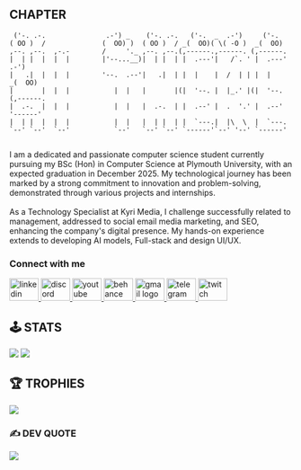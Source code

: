 ## CHAPTER

```
 ('-. .-.               .-') _    ('-. .-.   ('-.  _  .-')     ('-.                  
( OO )  /              (  OO) )  ( OO )  / _(  OO)( \( -O )  _(  OO)                
,--. ,--.  ,-.-        /     '._ ,--. ,--.(,------.,------. (,------.               
|  | |  |  |  |        |'--...__)|  | |  | |  .---'|   /`. ' |  .---'           .-')     
|   .|  |  |  |        '--.  .--'|   .|  | |  |    |  /  | | |  |             _(  OO)  
|       |  |  |           |  |   |       |(|  '--. |  |_.' |(|  '--.         (,------. 
|  .-.  |  |  |           |  |   |  .-.  | |  .--' |  .  '.' |  .--'          '------'
|  | |  |  |  |           |  |   |  | |  | |  `---.|  |\  \  |  `---.                 
`--' `--'  `--'           `--'   `--' `--' `------'`--' '--' `------'               
                                                    
```

<p>I am a dedicated and passionate computer science student currently pursuing my BSc (Hon) in Computer Science at Plymouth University, with an expected graduation in December 2025. My technological journey has been marked by a strong commitment to innovation and problem-solving, demonstrated through various projects and internships.</br></br> As a Technology Specialist at Kyri Media, I challenge successfully related to management, addressed to social email media marketing, and SEO, enhancing the company's digital presence. My hands-on experience extends to developing AI models, Full-stack and design UI/UX. </p>

### Connect with me
<div align="left">
  <a href="https://discord.gg/uyigioh" target="blank">
   <img src="https://raw.githubusercontent.com/maurodesouza/profile-readme-generator/master/src/assets/icons/social/linkedin/default.svg" width="52" height="40" alt="linkedin logo"  />
  </a>
 <a href="https://discord.gg/uyigioh" target="blank">
  <img src="https://raw.githubusercontent.com/maurodesouza/profile-readme-generator/master/src/assets/icons/social/discord/default.svg" width="52" height="40" alt="discord logo"  />
 </a>
 <a href="https://discord.gg/uyigioh" target="blank">
  <img src="https://raw.githubusercontent.com/maurodesouza/profile-readme-generator/master/src/assets/icons/social/youtube/default.svg" width="52" height="40" alt="youtube logo"  />
 </a>
 <a href="https://discord.gg/uyigioh" target="blank">
  <img src="https://raw.githubusercontent.com/maurodesouza/profile-readme-generator/master/src/assets/icons/social/behance/default.svg" width="52" height="40" alt="behance logo"  />
 </a>
 <a href="https://discord.gg/uyigioh" target="blank">
  <img src="https://raw.githubusercontent.com/maurodesouza/profile-readme-generator/master/src/assets/icons/social/gmail/default.svg" width="52" height="40" alt="gmail logo"  />
 </a>
 <a href="https://discord.gg/uyigioh" target="blank">
  <img src="https://raw.githubusercontent.com/maurodesouza/profile-readme-generator/master/src/assets/icons/social/telegram/default.svg" width="52" height="40" alt="telegram logo"  />
 </a>
 <a href="https://discord.gg/uyigioh" target="blank">
  <img src="https://raw.githubusercontent.com/maurodesouza/profile-readme-generator/master/src/assets/icons/social/twitch/default.svg" width="52" height="40" alt="twitch logo"  />
 </a>
 </div>

## 🕹️ STATS

![](https://nirzak-streak-stats.vercel.app/?user=isharaimagines&theme=merko&hide_border=true)
![](https://github-readme-stats.vercel.app/api/top-langs/?username=isharaimagines&theme=holi&hide_border=true&include_all_commits=true&count_private=true&layout=compact)

## 🏆 TROPHIES

![](https://github-profile-trophy.vercel.app/?username=isharaimagines&theme=tokyonight&no-frame=true&no-bg=false&margin-w=4)

### ✍️ DEV QUOTE

![](https://quotes-github-readme.vercel.app/api?type=horizontal&theme=dark)
